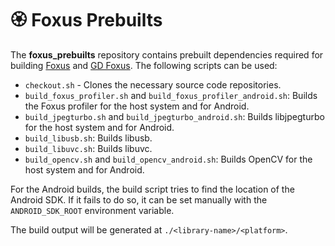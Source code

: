 # 🏵 Foxus Prebuilts

The __foxus_prebuilts__ repository contains prebuilt dependencies required for building [Foxus](https://github.com/) and [GD Foxus](https://github.com/cryptovoxels/gd_foxus). The following scripts can be used:

- ```checkout.sh``` - Clones the necessary source code repositories.
- ```build_foxus_profiler.sh``` and ```build_foxus_profiler_android.sh```: Builds the Foxus profiler for the host system and for Android.
- ```build_jpegturbo.sh``` and ```build_jpegturbo_android.sh```: Builds libjpegturbo for the host system and for Android.
- ```build_libusb.sh```: Builds libusb.
- ```build_libuvc.sh```: Builds libuvc.
- ```build_opencv.sh``` and ```build_opencv_android.sh```: Builds OpenCV for the host system and for Android.

For the Android builds, the build script tries to find the location of the Android SDK. If it fails to do so, it can be set manually with the ```ANDROID_SDK_ROOT``` environment variable.

The build output will be generated at ```./<library-name>/<platform>```.
